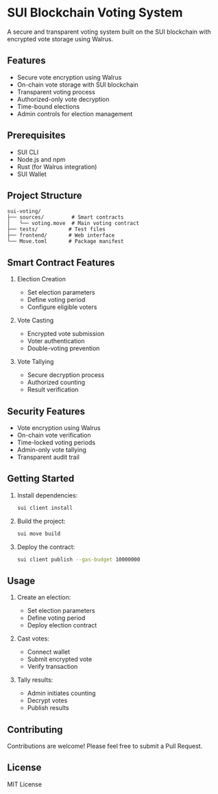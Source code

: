# SUI Blockchain Voting System

A secure and transparent voting system built on the SUI blockchain with encrypted vote storage using Walrus.

## Features

- Secure vote encryption using Walrus
- On-chain vote storage with SUI blockchain
- Transparent voting process
- Authorized-only vote decryption
- Time-bound elections
- Admin controls for election management

## Prerequisites

- SUI CLI
- Node.js and npm
- Rust (for Walrus integration)
- SUI Wallet

## Project Structure

```
sui-voting/
├── sources/         # Smart contracts
│   └── voting.move  # Main voting contract
├── tests/          # Test files
├── frontend/       # Web interface
└── Move.toml       # Package manifest
```

## Smart Contract Features

1. Election Creation
   - Set election parameters
   - Define voting period
   - Configure eligible voters

2. Vote Casting
   - Encrypted vote submission
   - Voter authentication
   - Double-voting prevention

3. Vote Tallying
   - Secure decryption process
   - Authorized counting
   - Result verification

## Security Features

- Vote encryption using Walrus
- On-chain vote verification
- Time-locked voting periods
- Admin-only vote tallying
- Transparent audit trail

## Getting Started

1. Install dependencies:
   ```bash
   sui client install
   ```

2. Build the project:
   ```bash
   sui move build
   ```

3. Deploy the contract:
   ```bash
   sui client publish --gas-budget 10000000
   ```

## Usage

1. Create an election:
   - Set election parameters
   - Define voting period
   - Deploy election contract

2. Cast votes:
   - Connect wallet
   - Submit encrypted vote
   - Verify transaction

3. Tally results:
   - Admin initiates counting
   - Decrypt votes
   - Publish results

## Contributing

Contributions are welcome! Please feel free to submit a Pull Request.

## License

MIT License
